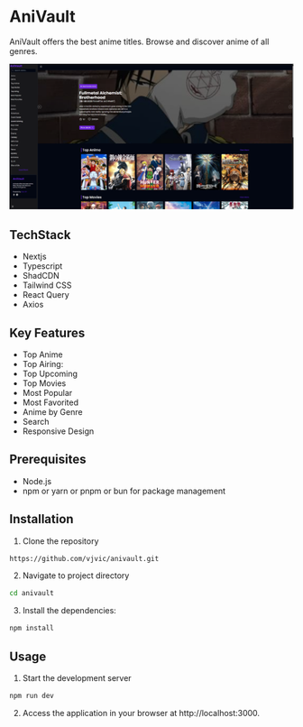 # AniVault

AniVault offers the best anime titles. Browse and discover anime
of all genres.

![Screenshot of the Project](public/anivault-pic-github.png)

## TechStack

- Nextjs
- Typescript
- ShadCDN
- Tailwind CSS
- React Query
- Axios

## Key Features

- Top Anime
- Top Airing:
- Top Upcoming
- Top Movies
- Most Popular
- Most Favorited
- Anime by Genre
- Search
- Responsive Design

## Prerequisites

- Node.js
- npm or yarn or pnpm or bun for package management

## Installation

1. Clone the repository

```bash
https://github.com/vjvic/anivault.git

```

2.  Navigate to project directory

```bash
cd anivault

```

3. Install the dependencies:

```bash
npm install

```

## Usage

1. Start the development server

```bash
npm run dev

```

2. Access the application in your browser at http://localhost:3000.
